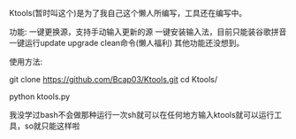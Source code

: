 Ktools(暂时叫这个)是为了我自己这个懒人所编写，工具还在编写中。

功能:
一键更换源，支持手动输入更新的源
一键安装输入法，目前只能装谷歌拼音
一键运行update upgrade clean命令(懒人福利)
其他功能还没想到。

使用方法:

git clone https://github.com/Bcap03/Ktools.git
cd Ktools/

python ktools.py

我没学过bash不会做那种运行一次sh就可以在任何地方输入ktools就可以运行工具，so就只能这样啦
